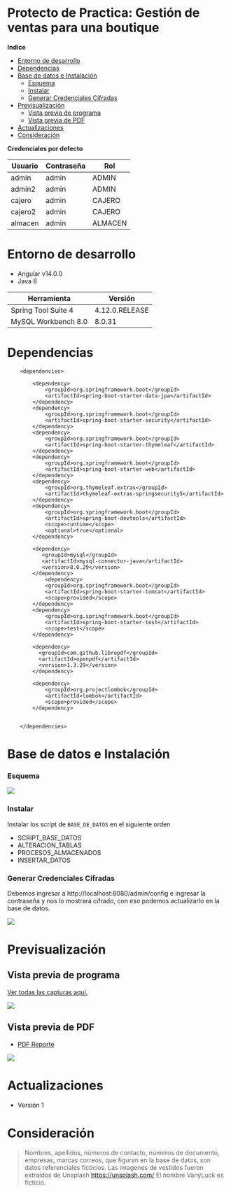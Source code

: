 # Protecto de Practica: Gestión de ventas para una boutique

**Indice**

* [Entorno de desarrollo](#entorno-de-desarrollo)
* [Dependencias](#dependencias)
* [Base de datos e Instalación](#base-de-datos-e-instalación)
    - [Esquema](#esquema)
    - [Instalar](#instalar)
    - [Generar Credenciales Cifradas](#generar-credenciales-cifradas)
* [Previsualización](#previsualización)
    - [Vista previa de programa](#vista-previa-de-programa)
    - [Vista previa de PDF](#vista-previa-de-pdf)
* [Actualizaciones](#actualizaciones)
* [Consideración](#consideración)


**Credenciales por defecto**

| Usuario | Contraseña | Rol |
| ------------ | ------------ | ------------ | 
| admin | admin | ADMIN |
| admin2 | admin | ADMIN |
| cajero | admin | CAJERO |
| cajero2 | admin | CAJERO |
| almacen | admin | ALMACEN |


# Entorno de desarrollo

- Angular v14.0.0
- Java 8


| Herramienta | Versión |
| ------------ | ------------ | 
|  Spring Tool Suite 4  | 4.12.0.RELEASE |
| MySQL Workbench 8.0 | 8.0.31 |



# Dependencias

```
	<dependencies>
	
		<dependency>
			<groupId>org.springframework.boot</groupId>
			<artifactId>spring-boot-starter-data-jpa</artifactId>
		</dependency>
		<dependency>
			<groupId>org.springframework.boot</groupId>
			<artifactId>spring-boot-starter-security</artifactId>
		</dependency>
		<dependency>
			<groupId>org.springframework.boot</groupId>
			<artifactId>spring-boot-starter-thymeleaf</artifactId>
		</dependency>
		<dependency>
			<groupId>org.springframework.boot</groupId>
			<artifactId>spring-boot-starter-web</artifactId>
		</dependency>
		<dependency>
			<groupId>org.thymeleaf.extras</groupId>
			<artifactId>thymeleaf-extras-springsecurity5</artifactId>
		</dependency>	
		<dependency>
			<groupId>org.springframework.boot</groupId>
			<artifactId>spring-boot-devtools</artifactId>
			<scope>runtime</scope>
			<optional>true</optional>
		</dependency>	

	    <dependency>
	       <groupId>mysql</groupId>
	       <artifactId>mysql-connector-java</artifactId>
	       <version>8.0.29</version>
	    </dependency>
    		<dependency>
			<groupId>org.springframework.boot</groupId>
			<artifactId>spring-boot-starter-tomcat</artifactId>
			<scope>provided</scope>
		</dependency>
		<dependency>
			<groupId>org.springframework.boot</groupId>
			<artifactId>spring-boot-starter-test</artifactId>
			<scope>test</scope>
		</dependency>
		        
        <dependency>
		  <groupId>com.github.librepdf</groupId>
		  <artifactId>openpdf</artifactId>
		  <version>1.3.29</version>
		</dependency>
		
		<dependency>
			<groupId>org.projectlombok</groupId>
			<artifactId>lombok</artifactId>
			<scope>provided</scope>
		</dependency>
		
		
	</dependencies>
```



# Base de datos e Instalación

### Esquema

![](https://i.postimg.cc/gdcmNwp3/data-vanyluck.png)

### Instalar

Instalar los script de `BASE_DE_DATOS` en el siguiente orden

* SCRIPT_BASE_DATOS
* ALTERACION_TABLAS
* PROCESOS_ALMACENADOS
* INSERTAR_DATOS

### Generar Credenciales Cifradas

Debemos ingresar a http://localhost:8080/admin/config e ingresar la contraseña y nos lo mostrará cifrado, con eso podemos actualizarlo en la base de datos.


 ![](https://i.postimg.cc/hSbR0n3C/img-8.png) 



# Previsualización

## Vista previa de programa

[Ver todas las capturas aquí.](https://drive.google.com/drive/folders/14NQ0OrYtI6IAaRkwnCwt4LxmpDzzHXYs?usp=drive_link "Ver todas las capturas aquí.")

 ![](https://i.postimg.cc/hg0RmK7h/img-5.png) 


## Vista previa de PDF


- [PDF Reporte](https://drive.google.com/file/d/1ClQWHereeEddy5rlXOE2dhy1fFhHZC8Z/view?usp=drive_link "PDF Reporte")

![](https://i.postimg.cc/QCWhM9Dp/reporte.jpg) 


# Actualizaciones

- Versión 1

# Consideración
> Nombres, apellidos, números de contacto, números de documento, empresas, marcas correos, que figuran en la base de datos, son datos referenciales ficticios.
> Las imagenes de vestidos fueron extraídos de Unsplash https://unsplash.com/
> El nombre VanyLuck es ficticio.